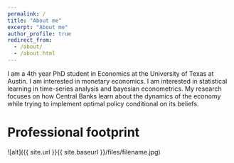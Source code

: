 ```yaml
---
permalink: /
title: "About me"
excerpt: "About me"
author_profile: true
redirect_from: 
  - /about/
  - /about.html
---
```

I am a 4th year PhD student in Economics at the University of Texas at Austin. I am interested in monetary economics. I am interested in statistical learning in time-series analysis and bayesian econometrics. My research focuses on how Central Banks learn about the dynamics of the economy while trying to implement optimal policy conditional on its beliefs. 

Professional footprint
======
![alt]({{ site.url }}{{ site.baseurl }}/files/filename.jpg)

